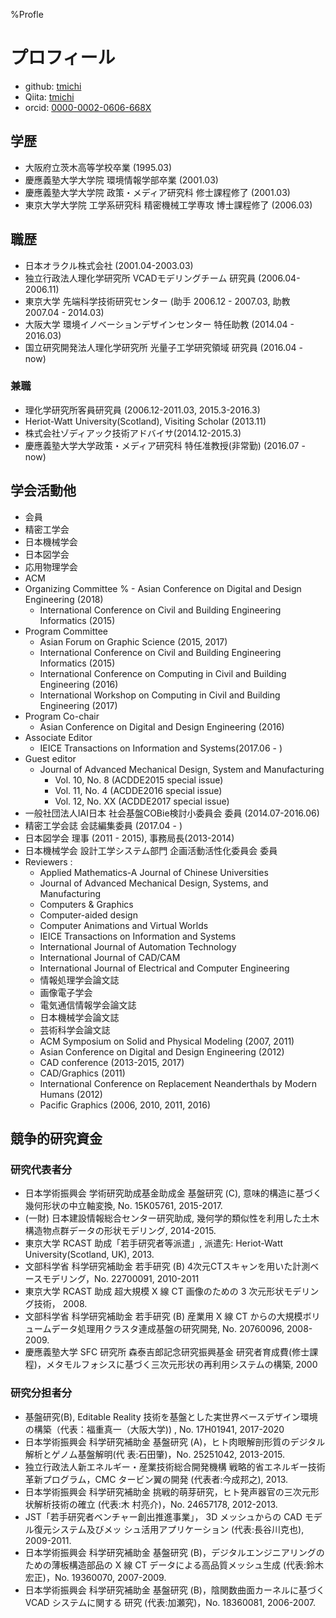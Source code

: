 %Profle
# プロフィール
 - github:  [tmichi](https://github.com/tmichi/)
 - Qiita:  [tmichi](https://qiita.com/tmichi/)
 - orcid:  [0000-0002-0606-668X](https://orcid.org/0000-0002-0606-668X)

## 学歴
 - 大阪府立茨木高等学校卒業 (1995.03)
 - 慶應義塾大学大学院 環境情報学部卒業 (2001.03)
 - 慶應義塾大学大学院 政策・メディア研究科 修士課程修了 (2001.03)
 - 東京大学大学院 工学系研究科 精密機械工学専攻 博士課程修了 (2006.03)

## 職歴
 - 日本オラクル株式会社 (2001.04-2003.03)
 - 独立行政法人理化学研究所 VCADモデリングチーム 研究員 (2006.04-2006.11)
 - 東京大学 先端科学技術研究センター (助手 2006.12 - 2007.03, 助教 2007.04 - 2014.03)
 - 大阪大学 環境イノベーションデザインセンター 特任助教 (2014.04 - 2016.03)
 - 国立研究開発法人理化学研究所 光量子工学研究領域 研究員 (2016.04 - now)

### 兼職
 - 理化学研究所客員研究員 (2006.12-2011.03, 2015.3-2016.3)
 - Heriot-Watt University(Scotland), Visiting Scholar (2013.11)
 - 株式会社ゾディアック技術アドバイサ(2014.12-2015.3)
 - 慶應義塾大学大学政策・メディア研究科 特任准教授(非常勤) (2016.07 - now)

## 学会活動他
 - 会員
  - 精密工学会
  - 日本機械学会
  - 日本図学会
  - 応用物理学会
  - ACM
 - Organizing Committee
%   - Asian Conference on Digital and Design Engineering (2018)
   - International Conference on Civil and Building Engineering Informatics (2015)
 - Program Committee
   - Asian Forum on Graphic Science (2015, 2017)
   - International Conference on Civil and Building Engineering Informatics (2015)
   - International Conference on Computing in Civil and Building Engineering (2016)
   - International Workshop on Computing in Civil and Building Engineering (2017)
 - Program Co-chair
   -  Asian Conference on Digital and Design Engineering (2016)
 - Associate Editor
    - IEICE Transactions on Information and Systems(2017.06 - )
 - Guest editor
   - Journal of Advanced Mechanical Design, System and Manufacturing
      -  Vol. 10, No. 8 (ACDDE2015 special issue)
      -  Vol. 11, No. 4 (ACDDE2016 special issue)
      -  Vol. 12, No. XX  (ACDDE2017 special issue)
 - 一般社団法人IAI日本 社会基盤COBie検討小委員会 委員 (2014.07-2016.06)
 - 精密工学会誌 会誌編集委員 (2017.04 - )
 - 日本図学会 理事 (2011 - 2015), 事務局長(2013-2014)
 - 日本機械学会 設計工学システム部門 企画活動活性化委員会 委員
 - Reviewers :
    - Applied Mathematics-A Journal of Chinese Universities
    - Journal of Advanced Mechanical Design, Systems, and Manufacturing
    - Computers & Graphics
    - Computer-aided design
    - Computer Animations and Virtual Worlds
    - IEICE Transactions on Information and Systems
    - International Journal of Automation Technology
    - International Journal of CAD/CAM
    - International Journal of Electrical and Computer Engineering
    - 情報処理学会論文誌
    - 画像電子学会
    - 電気通信情報学会論文誌
    - 日本機械学会論文誌
    - 芸術科学会論文誌
    - ACM Symposium on Solid and Physical Modeling (2007, 2011)
    - Asian Conference on Digital and Design Engineering (2012)
    - CAD conference (2013-2015, 2017)
    - CAD/Graphics (2011)
    - International Conference on Replacement Neanderthals by Modern Humans
    (2012)
    - Pacific Graphics (2006, 2010, 2011, 2016)

## 競争的研究資金
### 研究代表者分
- 日本学術振興会 学術研究助成基金助成金 基盤研究 (C), 意味的構造に基づく幾何形状の中立軸変換, No. 15K05761, 2015-2017.
- (一財) 日本建設情報総合センター研究助成, 幾何学的類似性を利用した土木構造物点群データの形状モデリング, 2014-2015.
- 東京大学 RCAST 助成「若手研究者等派遣」, 派遣先: Heriot-Watt University(Scotland, UK),  2013.
- 文部科学省 科学研究補助金 若手研究 (B) 4次元CTスキャンを用いた計測ベースモデリング，No. 22700091, 2010-2011
- 東京大学 RCAST 助成 超大規模 X 線 CT 画像のための 3 次元形状モデリング技術， 2008.
- 文部科学省 科学研究補助金 若手研究 (B) 産業用 X 線 CT からの大規模ボリュームデータ処理用クラスタ連成基盤の研究開発, No. 20760096, 2008-2009.
- 慶應義塾大学 SFC 研究所 森泰吉郎記念研究振興基金 研究者育成費(修士課程)，メタモルフォシスに基づく三次元形状の再利用システムの構築, 2000

### 研究分担者分
- 基盤研究(B),  Editable Reality 技術を基盤とした実世界ベースデザイン環境の構築（代表：福重真一（大阪大学)) , No. 17H01941, 2017-2020
- 日本学術振興会 科学研究補助金 基盤研究 (A)，ヒト肉眼解剖形質のデジタル解析とゲノム基盤解明(代 表:石田肇)，No. 25251042, 2013-2015.
- 独立行政法人新エネルギー・産業技術総合開発機構 戦略的省エネルギー技術革新プログラム，CMC タービン翼の開発 (代表者:今成邦之), 2013.
- 日本学術振興会 科学研究補助金 挑戦的萌芽研究，ヒト発声器官の三次元形状解析技術の確立 (代表:木 村亮介)，No. 24657178, 2012-2013.
- JST「若手研究者ベンチャー創出推進事業」， 3D メッシュからの CAD モデル復元システム及びメッ シュ活用アプリケーション (代表:長谷川克也), 2009-2011.
- 日本学術振興会 科学研究補助金 基盤研究 (B)，デジタルエンジニアリングのための薄板構造部品の X 線 CT データによる高品質メッシュ生成 (代表:鈴木宏正)，No. 19360070, 2007-2009.
- 日本学術振興会 科学研究補助金 基盤研究 (B)，陰関数曲面カーネルに基づく VCAD システムに関する 研究 (代表:加瀬究)，No. 18360081, 2006-2007.
